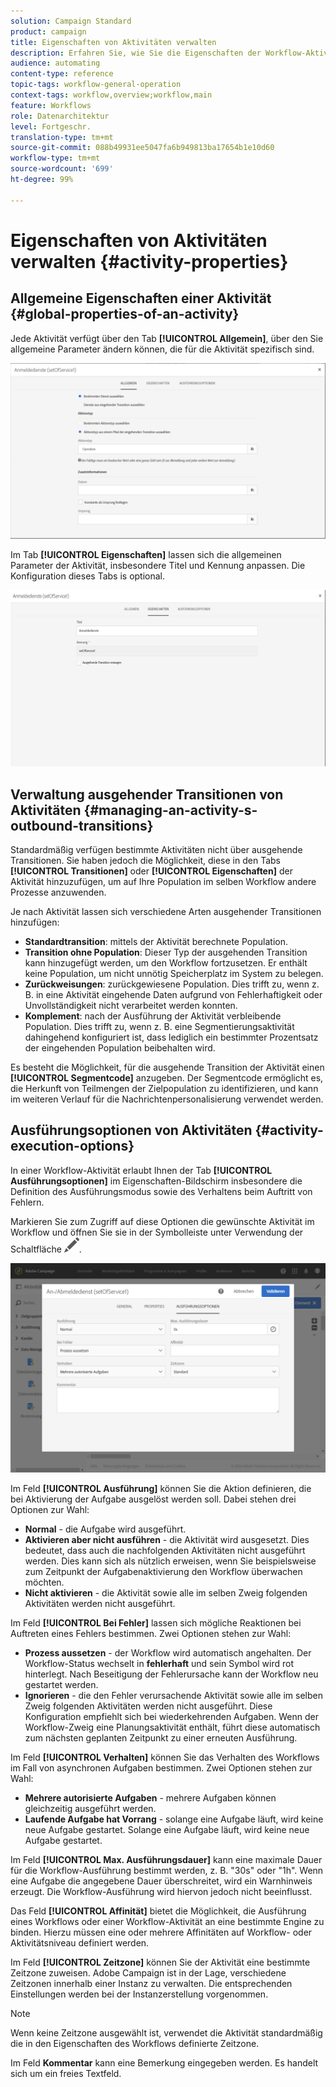 ```yaml
---
solution: Campaign Standard
product: campaign
title: Eigenschaften von Aktivitäten verwalten
description: Erfahren Sie, wie Sie die Eigenschaften der Workflow-Aktivitäten verwalten.
audience: automating
content-type: reference
topic-tags: workflow-general-operation
context-tags: workflow,overview;workflow,main
feature: Workflows
role: Datenarchitektur
level: Fortgeschr.
translation-type: tm+mt
source-git-commit: 088b49931ee5047fa6b949813ba17654b1e10d60
workflow-type: tm+mt
source-wordcount: '699'
ht-degree: 99%

---
```



# Eigenschaften von Aktivitäten verwalten {#activity-properties}

## Allgemeine Eigenschaften einer Aktivität {#global-properties-of-an-activity}

Jede Aktivität verfügt über den Tab **[!UICONTROL Allgemein]**, über den Sie allgemeine Parameter ändern können, die für die Aktivität spezifisch sind.

![](assets/activity-properties.png)

Im Tab **[!UICONTROL Eigenschaften]** lassen sich die allgemeinen Parameter der Aktivität, insbesondere Titel und Kennung anpassen. Die Konfiguration dieses Tabs is optional.

![](assets/activity-properties2.png)

## Verwaltung ausgehender Transitionen von Aktivitäten         {#managing-an-activity-s-outbound-transitions}

Standardmäßig verfügen bestimmte Aktivitäten nicht über ausgehende Transitionen. Sie haben jedoch die Möglichkeit, diese in den Tabs **[!UICONTROL Transitionen]** oder **[!UICONTROL Eigenschaften]** der Aktivität hinzuzufügen, um auf Ihre Population im selben Workflow andere Prozesse anzuwenden.

Je nach Aktivität lassen sich verschiedene Arten ausgehender Transitionen hinzufügen:

* **Standardtransition**: mittels der Aktivität berechnete Population.
* **Transition ohne Population**: Dieser Typ der ausgehenden Transition kann hinzugefügt werden, um den Workflow fortzusetzen. Er enthält keine Population, um nicht unnötig Speicherplatz im System zu belegen.
* **Zurückweisungen**: zurückgewiesene Population. Dies trifft zu, wenn z. B. in eine Aktivität eingehende Daten aufgrund von Fehlerhaftigkeit oder Unvollständigkeit nicht verarbeitet werden konnten.
* **Komplement**: nach der Ausführung der Aktivität verbleibende Population. Dies trifft zu, wenn z. B. eine Segmentierungsaktivität dahingehend konfiguriert ist, dass lediglich ein bestimmter Prozentsatz der eingehenden Population beibehalten wird.

Es besteht die Möglichkeit, für die ausgehende Transition der Aktivität einen **[!UICONTROL Segmentcode]** anzugeben. Der Segmentcode ermöglicht es, die Herkunft von Teilmengen der Zielpopulation zu identifizieren, und kann im weiteren Verlauf für die Nachrichtenpersonalisierung verwendet werden.

## Ausführungsoptionen von Aktivitäten          {#activity-execution-options}

In einer Workflow-Aktivität erlaubt Ihnen der Tab **[!UICONTROL Ausführungsoptionen]** im Eigenschaften-Bildschirm insbesondere die Definition des Ausführungsmodus sowie des Verhaltens beim Auftritt von Fehlern.

Markieren Sie zum Zugriff auf diese Optionen die gewünschte Aktivität im Workflow und öffnen Sie sie in der Symbolleiste unter Verwendung der Schaltfläche ![](assets/edit_darkgrey-24px.png).

![](assets/wkf_advanced_parameters.png)

Im Feld **[!UICONTROL Ausführung]** können Sie die Aktion definieren, die bei Aktivierung der Aufgabe ausgelöst werden soll. Dabei stehen drei Optionen zur Wahl:

* **Normal** - die Aufgabe wird ausgeführt.
* **Aktivieren aber nicht ausführen** - die Aktivität wird ausgesetzt. Dies bedeutet, dass auch die nachfolgenden Aktivitäten nicht ausgeführt werden. Dies kann sich als nützlich erweisen, wenn Sie beispielsweise zum Zeitpunkt der Aufgabenaktivierung den Workflow überwachen möchten.
* **Nicht aktivieren** - die Aktivität sowie alle im selben Zweig folgenden Aktivitäten werden nicht ausgeführt.

Im Feld **[!UICONTROL Bei Fehler]** lassen sich mögliche Reaktionen bei Auftreten eines Fehlers bestimmen. Zwei Optionen stehen zur Wahl:

* **Prozess aussetzen** - der Workflow wird automatisch angehalten. Der Workflow-Status wechselt in **fehlerhaft** und sein Symbol wird rot hinterlegt. Nach Beseitigung der Fehlerursache kann der Workflow neu gestartet werden.
* **Ignorieren** - die den Fehler verursachende Aktivität sowie alle im selben Zweig folgenden Aktivitäten werden nicht ausgeführt. Diese Konfiguration empfiehlt sich bei wiederkehrenden Aufgaben. Wenn der Workflow-Zweig eine Planungsaktivität enthält, führt diese automatisch zum nächsten geplanten Zeitpunkt zu einer erneuten Ausführung.

Im Feld **[!UICONTROL Verhalten]** können Sie das Verhalten des Workflows im Fall von asynchronen Aufgaben bestimmen. Zwei Optionen stehen zur Wahl:

* **Mehrere autorisierte Aufgaben** - mehrere Aufgaben können gleichzeitig ausgeführt werden.
* **Laufende Aufgabe hat Vorrang** - solange eine Aufgabe läuft, wird keine neue Aufgabe gestartet. Solange eine Aufgabe läuft, wird keine neue Aufgabe gestartet.

Im Feld **[!UICONTROL Max. Ausführungsdauer]** kann eine maximale Dauer für die Workflow-Ausführung bestimmt werden, z. B. &quot;30s&quot; oder &quot;1h&quot;. Wenn eine Aufgabe die angegebene Dauer überschreitet, wird ein Warnhinweis erzeugt. Die Workflow-Ausführung wird hiervon jedoch nicht beeinflusst.

Das Feld **[!UICONTROL Affinität]** bietet die Möglichkeit, die Ausführung eines Workflows oder einer Workflow-Aktivität an eine bestimmte Engine zu binden. Hierzu müssen eine oder mehrere Affinitäten auf Workflow- oder Aktivitätsniveau definiert werden.

Im Feld **[!UICONTROL Zeitzone]** können Sie der Aktivität eine bestimmte Zeitzone zuweisen. Adobe Campaign ist in der Lage, verschiedene Zeitzonen innerhalb einer Instanz zu verwalten. Die entsprechenden Einstellungen werden bei der Instanzerstellung vorgenommen.

>[!NOTE]
>
>Wenn keine Zeitzone ausgewählt ist, verwendet die Aktivität standardmäßig die in den Eigenschaften des Workflows definierte Zeitzone.

Im Feld **Kommentar** kann eine Bemerkung eingegeben werden. Es handelt sich um ein freies Textfeld.
